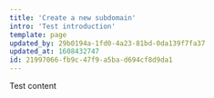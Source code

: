 ```yaml
---
title: 'Create a new subdomain'
intro: 'Test introduction'
template: page
updated_by: 29b0194a-1fd0-4a23-81bd-0da139f7fa37
updated_at: 1608432747
id: 21997066-fb9c-47f9-a5ba-d694cf8d9da1
---
```

Test content